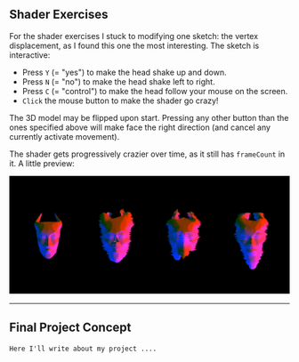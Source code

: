## Shader Exercises

For the shader exercises I stuck to modifying one sketch: the vertex displacement, as I found this one the most interesting.
The sketch is interactive:

- Press `Y` (= "yes") to make the head shake up and down.
- Press `N` (= "no") to make the head shake left to right.
- Press `C` (= "control") to make the head follow your mouse on the screen.
- `Click` the mouse button to make the shader go crazy!

The 3D model may be flipped upon start. Pressing any other button than the ones specified above will make face the right direction (and cancel any currently activate movement).

The shader gets progressively crazier over time, as it still has `frameCount` in it.
A little preview:

![shader progression png](./imgs/shaderInsanityProgression.png)

---

## Final Project Concept

```
Here I'll write about my project ....
```
